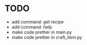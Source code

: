 # TODO

- add command: get recipe
- add command: help
- make code prettier in main.py
- make code prettier in craft_item.py